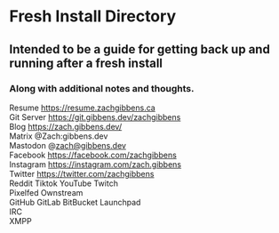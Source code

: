# Fresh Install Directory
## Intended to be a guide for getting back up and running after a fresh install
### Along with additional notes and thoughts.
Resume https://resume.zachgibbens.ca  
Git Server https://git.gibbens.dev/zachgibbens  
Blog https://zach.gibbens.dev/  
Matrix @Zach:gibbens.dev  
Mastodon @zach@gibbens.dev  
Facebook https://facebook.com/zachgibbens  
Instagram https://instagram.com/zach.gibbens  
Twitter https://twitter.com/zachgibbens  
Reddit Tiktok YouTube Twitch  
Pixelfed Ownstream  
GitHub GitLab BitBucket Launchpad  
IRC  
XMPP  
